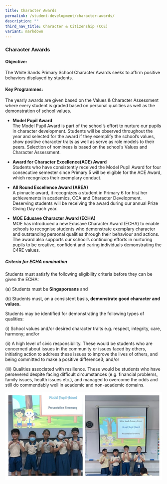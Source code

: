 ```yaml
---
title: Character Awards
permalink: /student-development/character-awards/
description: ""
third_nav_title: Character & Citizenship (CCE)
variant: markdown
---
```

### **Character Awards**
#### **Objective:**
The White Sands Primary School Character Awards seeks to affirm positive behaviors displayed by students.

#### **Key Programmes:**
The yearly awards are given based on the Values &amp; Character Assessment where every student is graded based on personal qualities as well as the demonstration of school values.

*   **Model Pupil Award**<br>The Model Pupil Award is part of the school’s effort to nurture our pupils in character development. Students will be observed throughout the year and selected for the award if they exemplify the school’s values, show positive character traits as well as serve as role models to their peers. Selection of nominees is based on the school’s Values and Character Assessment.


*   **Award for Character Excellence(ACE) Award**<br>Students who have consistently received the Model Pupil Award for four consecutive semester since Primary 5 will be eligible for the ACE Award, which recognizes their exemplary conduct.


*   **All Round Excellence Award (AREA)**<br>A pinnacle award, it recognizes a student in Primary 6 for his/ her achievements in academics, CCA and Character Development. Deserving students will be receiving the award during our annual Prize Giving Day each year.

*   **MOE Edusave Character Award (ECHA)**<br>MOE has introduced a new Edusave Character Award (ECHA) to enable schools to recognise students who demonstrate exemplary character and outstanding personal qualities through their behaviour and actions. The award also supports our school’s continuing efforts in nurturing pupils to be creative, confident and caring individuals demonstrating the C4RE values.

##### **Criteria for ECHA nomination**


Students must satisfy the following eligibility criteria before they can be given the ECHA:

(a) Students must be **Singaporeans** and

(b) Students must, on a consistent basis, **demonstrate good character and values.**

Students may be identified for demonstrating the following types of qualities:

(i) School values and/or desired character traits e.g. respect, integrity, care, harmony; and/or

(ii) A high level of civic responsibility. These would be students who are concerned about issues in the community or issues faced by others, initiating action to address these issues to improve the lives of others, and being committed to make a positive difference3; and/or

(iii) Qualities associated with resilience. These would be students who have persevered despite facing difficult circumstances (e.g. financial problems, family issues, health issues etc.), and managed to overcome the odds and still do commendably well in academic and non-academic domains.

![](/images/Character_Awards.jpg)